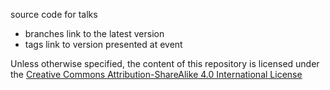 source code for talks

- branches link to the latest version
- tags link to version presented at event

Unless otherwise specified, the content of this repository is licensed under the [Creative Commons Attribution-ShareAlike 4.0 International License](http://creativecommons.org/licenses/by-sa/4.0/)
